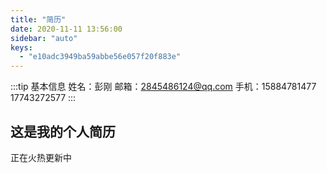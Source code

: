 ```yaml
---
title: "简历"
date: 2020-11-11 13:56:00
sidebar: "auto"
keys:
  - "e10adc3949ba59abbe56e057f20f883e"
---
```

:::tip 基本信息
姓名：彭刚
邮箱：2845486124@qq.com
手机：15884781477 17743272577
:::

## 这是我的个人简历

正在火热更新中